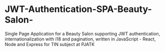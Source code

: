 # JWT-Authentication-SPA-Beauty-Salon-
Single Page Application for a Beauty Salon supporting JWT authentication, internationalization with i18 and pagination, written in JavaScript - React, Node and Express for TIN subject at PJATK
